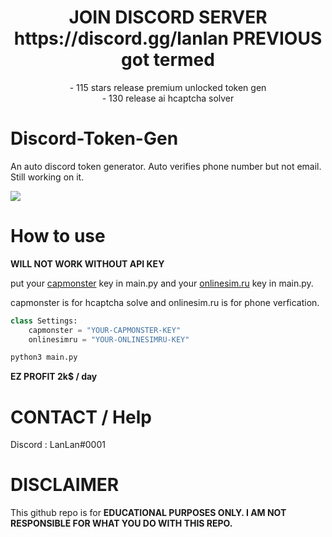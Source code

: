 <h1 align="center">
    <b>JOIN DISCORD SERVER https://discord.gg/lanlan PREVIOUS got termed</b>
</h1>

<p align="center">
- 115 stars release premium unlocked token gen<br>
- 130 release ai hcaptcha solver
</p>

# Discord-Token-Gen
An auto discord token generator. Auto verifies phone number but not email. Still working on it.

<img src="https://github.com/LanLan69/Discord-Token-Gen/blob/master/%E6%88%AA%E5%B1%8F2022-03-17%2016.28.47.png"/>

# How to use

**WILL NOT WORK WITHOUT API KEY**

put your [capmonster](https://www.capmonster.cloud) key in main.py
and your [onlinesim.ru](https://onlinesim.io?ref=3203672) key in main.py.

capmonster is for hcaptcha solve and onlinesim.ru is for phone verfication.

```python
class Settings:
    capmonster = "YOUR-CAPMONSTER-KEY"
    onlinesimru = "YOUR-ONLINESIMRU-KEY"
```

```bash
python3 main.py
```

__**EZ PROFIT 2k$ / day**__

# CONTACT / Help 
Discord : LanLan#0001

# DISCLAIMER
This github repo is for **EDUCATIONAL PURPOSES ONLY. I AM NOT RESPONSIBLE FOR WHAT YOU DO WITH THIS REPO.**
